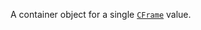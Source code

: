 A container object for a single [`CFrame`](https://create.roblox.com/docs/reference/engine/datatypes/CFrame) value.